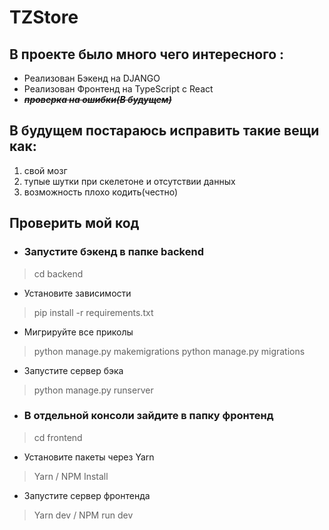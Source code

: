 # TZStore

## В проекте было много чего интересного :
+ Реализован Бэкенд на DJANGO
+ Реализован Фронтенд на TypeScript с React
+ ***~~проверка на ошибки(В будущем)~~***

## В будущем постараюсь исправить такие вещи как:
1. свой мозг
2. тупые шутки при скелетоне и отсутствии данных
3. возможность плохо кодить(честно)

## Проверить мой код
+ ### Запустите бэкенд в папке backend
> cd backend
+ Установите зависимости
> pip install -r requirements.txt
+ Мигрируйте все приколы
> python manage.py makemigrations
> python manage.py migrations
+ Запустите сервер бэка
> python manage.py runserver

+ ### В отдельной консоли зайдите в папку фронтенд
> cd frontend
+ Установите пакеты через Yarn
> Yarn / NPM Install
+ Запустите сервер фронтенда
> Yarn dev / NPM run dev
